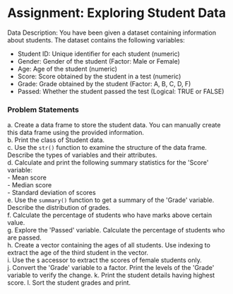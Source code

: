 # Assignment: Exploring Student Data

Data Description: You have been given a dataset containing information about students. The dataset contains the following variables:
   - Student ID: Unique identifier for each student (numeric)
   - Gender: Gender of the student (Factor: Male or Female)
   - Age: Age of the student (numeric)
   - Score: Score obtained by the student in a test (numeric)
   - Grade: Grade obtained by the student (Factor: A, B, C, D, F)
   - Passed: Whether the student passed the test (Logical: TRUE or FALSE)

### Problem Statements 
   a. Create a data frame to store the student data. You can manually create this data frame using the provided information.  
   b. Print the class of Student data.  
   c. Use the `str()` function to examine the structure of the data frame. Describe the types of variables and their attributes.  
   d. Calculate and print the following summary statistics for the 'Score' variable:  
      - Mean score  
      - Median score  
      - Standard deviation of scores  
   e. Use the `summary()` function to get a summary of the 'Grade' variable. Describe the distribution of grades.  
   f. Calculate the percentage of students who have marks above certain value.   
   g. Explore the 'Passed' variable. Calculate the percentage of students who are passed.  
   h. Create a vector containing the ages of all students. Use indexing to extract the age of the third student in the vector.  
   i. Use the `$` accessor to extract the scores of female students only.  
   j. Convert the 'Grade' variable to a factor. Print the levels of the 'Grade' variable to verify the change.
   k. Print the student details having highest score.
   l. Sort the student grades and print.
